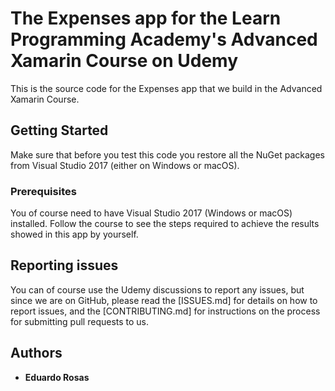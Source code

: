 # The Expenses app for the Learn Programming Academy's Advanced Xamarin Course on Udemy

This is the source code for the Expenses app that we build in the Advanced Xamarin Course.

## Getting Started

Make sure that before you test this code you restore all the NuGet packages from Visual Studio 2017 (either on Windows or macOS).

### Prerequisites

You of course need to have Visual Studio 2017 (Windows or macOS) installed. Follow the course to see the steps required to achieve the results showed in this app by yourself.

## Reporting issues

You can of course use the Udemy discussions to report any issues, but since we are on GitHub, please read the [ISSUES.md] for details on how to report issues, and the [CONTRIBUTING.md] for instructions on the process for submitting pull requests to us.

## Authors

* **Eduardo Rosas**
